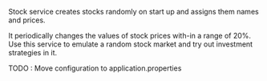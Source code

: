 Stock service creates stocks randomly on start up and assigns them names and prices. 

It periodically changes the values of stock prices with-in a range of 20%. Use this service to emulate a random stock market and try out investment strategies in it.

TODO : 
Move configuration to application.properties

